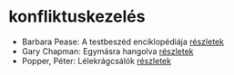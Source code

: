 # konfliktuskezelés

- Barbara Pease: A testbeszéd enciklopédiája [részletek](../_details/Barbara%20Pease.md#id_294)
- Gary Chapman: Egymásra hangolva [részletek](../_details/Gary%20Chapman.md#id_379)
- Popper, Péter: Lélekrágcsálók [részletek](../_details/Popper%2C%20P%C3%A9ter.md#id_763)